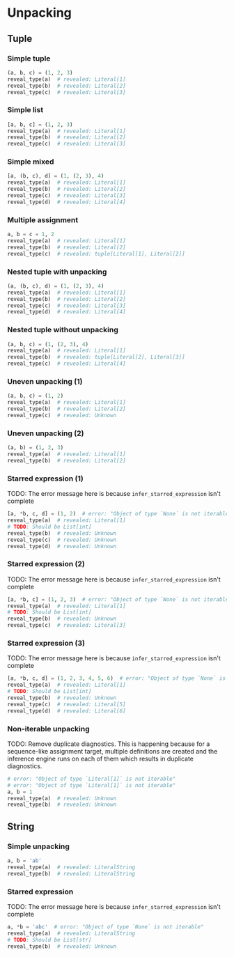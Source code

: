# Unpacking

## Tuple

### Simple tuple

```py
(a, b, c) = (1, 2, 3)
reveal_type(a)  # revealed: Literal[1]
reveal_type(b)  # revealed: Literal[2]
reveal_type(c)  # revealed: Literal[3]
```

### Simple list

```py
[a, b, c] = (1, 2, 3)
reveal_type(a)  # revealed: Literal[1]
reveal_type(b)  # revealed: Literal[2]
reveal_type(c)  # revealed: Literal[3]
```

### Simple mixed

```py
[a, (b, c), d] = (1, (2, 3), 4)
reveal_type(a)  # revealed: Literal[1]
reveal_type(b)  # revealed: Literal[2]
reveal_type(c)  # revealed: Literal[3]
reveal_type(d)  # revealed: Literal[4]
```

### Multiple assignment

```py
a, b = c = 1, 2
reveal_type(a)  # revealed: Literal[1]
reveal_type(b)  # revealed: Literal[2]
reveal_type(c)  # revealed: tuple[Literal[1], Literal[2]]
```

### Nested tuple with unpacking

```py
(a, (b, c), d) = (1, (2, 3), 4)
reveal_type(a)  # revealed: Literal[1]
reveal_type(b)  # revealed: Literal[2]
reveal_type(c)  # revealed: Literal[3]
reveal_type(d)  # revealed: Literal[4]
```

### Nested tuple without unpacking

```py
(a, b, c) = (1, (2, 3), 4)
reveal_type(a)  # revealed: Literal[1]
reveal_type(b)  # revealed: tuple[Literal[2], Literal[3]]
reveal_type(c)  # revealed: Literal[4]
```

### Uneven unpacking (1)

```py
(a, b, c) = (1, 2)
reveal_type(a)  # revealed: Literal[1]
reveal_type(b)  # revealed: Literal[2]
reveal_type(c)  # revealed: Unknown
```

### Uneven unpacking (2)

```py
(a, b) = (1, 2, 3)
reveal_type(a)  # revealed: Literal[1]
reveal_type(b)  # revealed: Literal[2]
```

### Starred expression (1)

TODO: The error message here is because `infer_starred_expression` isn't complete

```py
[a, *b, c, d] = (1, 2)  # error: "Object of type `None` is not iterable"
reveal_type(a)  # revealed: Literal[1]
# TODO: Should be List[int]
reveal_type(b)  # revealed: Unknown
reveal_type(c)  # revealed: Unknown
reveal_type(d)  # revealed: Unknown
```

### Starred expression (2)

TODO: The error message here is because `infer_starred_expression` isn't complete

```py
[a, *b, c] = (1, 2, 3)  # error: "Object of type `None` is not iterable"
reveal_type(a)  # revealed: Literal[1]
# TODO: Should be List[int]
reveal_type(b)  # revealed: Unknown
reveal_type(c)  # revealed: Literal[3]
```

### Starred expression (3)

TODO: The error message here is because `infer_starred_expression` isn't complete

```py
[a, *b, c, d] = (1, 2, 3, 4, 5, 6)  # error: "Object of type `None` is not iterable"
reveal_type(a)  # revealed: Literal[1]
# TODO: Should be List[int]
reveal_type(b)  # revealed: Unknown
reveal_type(c)  # revealed: Literal[5]
reveal_type(d)  # revealed: Literal[6]
```

### Non-iterable unpacking

TODO: Remove duplicate diagnostics. This is happening because for a sequence-like
assignment target, multiple definitions are created and the inference engine runs
on each of them which results in duplicate diagnostics.

```py
# error: "Object of type `Literal[1]` is not iterable"
# error: "Object of type `Literal[1]` is not iterable"
a, b = 1
reveal_type(a)  # revealed: Unknown
reveal_type(b)  # revealed: Unknown
```

## String

### Simple unpacking

```py
a, b = 'ab'
reveal_type(a)  # revealed: LiteralString
reveal_type(b)  # revealed: LiteralString
```

### Starred expression

TODO: The error message here is because `infer_starred_expression` isn't complete

```py
a, *b = 'abc'  # error: "Object of type `None` is not iterable"
reveal_type(a)  # revealed: LiteralString
# TODO: Should be List[str]
reveal_type(b)  # revealed: Unknown
```
